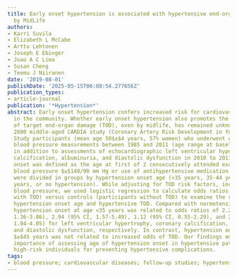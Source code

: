 ```yaml
---
title: Early onset hypertension is associated with hypertensive end-organ damage already
  by MidLife
authors:
- Karri Suvila
- Elizabeth L McCabe
- Arttu Lehtonen
- Joseph E Ebinger
- Joao A C Lima
- Susan Cheng
- Teemu J Niiranen
date: '2019-08-01'
publishDate: '2025-05-15T06:08:54.277656Z'
publication_types:
- article-journal
publication: '*Hypertension*'
abstract: Early onset hypertension confers increased risk for cardiovascular mortality
  in the community. Whether early onset hypertension also promotes the development
  of target end-organ damage (TOD), even by midlife, has remained unknown. We studied
  2680 middle-aged CARDIA study (Coronary Artery Risk Development in Young Adults)
  Study participants (mean age 50$±$4 years, 57% women) who underwent up to 8 serial
  blood pressure measurements between 1985 and 2011 (age range at baseline 18-30 years)
  in addition to assessments of echocardiographic left ventricular hypertrophy, coronary
  calcification, albuminuria, and diastolic dysfunction in 2010 to 2011. Age of hypertension
  onset was defined as the age at first of 2 consecutively attended examinations with
  blood pressure $≥$140/90 mm Hg or use of antihypertensive medication. Participants
  were divided in groups by hypertension onset age (<35 years, 35-44 years, $≥$45
  years, or no hypertension). While adjusting for TOD risk factors, including systolic
  blood pressure, we used logistic regression to calculate odds ratios for cases (participants
  with TOD) versus controls (participants without TOD) to examine the relation of
  hypertension onset age and hypertensive TOD. Compared with normotensive individuals,
  hypertension onset at age <35 years was related to odds ratios of 2.29 (95% CI,
  1.36-3.86), 2.94 (95% CI, 1.57-5.49), 1.12 (95% CI, 0.55-2.29), and 2.06 (95% CI,
  1.04-4.05) for left ventricular hypertrophy, coronary calcification, albuminuria,
  and diastolic dysfunction, respectively. In contrast, hypertension onset at age
  $≥$45 years was not related to increased odds of TOD. Our findings emphasize the
  importance of assessing age of hypertension onset in hypertensive patients to identify
  high-risk individuals for preventing hypertensive complications.
tags:
- blood pressure; cardiovascular diseases; follow-up studies; hypertension; risk factors
---
```

